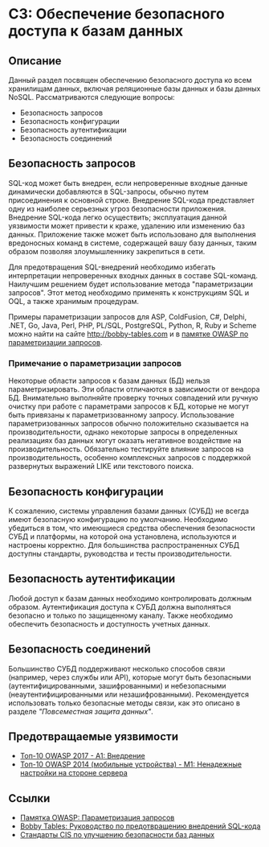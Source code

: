 # C3: Обеспечение безопасного доступа к базам данных

## Описание

Данный раздел посвящен обеспечению безопасного доступа ко всем хранилищам данных, включая реляционные базы данных и базы данных NoSQL. Рассматриваются следующие вопросы:

* Безопасность запросов
* Безопасность конфигурации
* Безопасность аутентификации
* Безопасность соединений

## Безопасность запросов

SQL-код может быть внедрен, если непроверенные входные данные динамически добавляются в SQL-запросы, обычно путем присоединения к основной строке. Внедрение SQL-кода представляет одну из наиболее серьезных угроз безопасности приложения. Внедрение SQL-кода легко осуществить; эксплуатация данной уязвимости может привести к краже, удалению или изменению баз данных. Приложение также может быть использовано для выполнения вредоносных команд в системе, содержащей вашу базу данных, таким образом позволяя злоумышленнику закрепиться в сети.

Для предотвращения SQL-внедрений необходимо избегать интерпретации непроверенных входных данных в составе SQL-команд. Наилучшим решением будет использование метода "параметризации запросов". Этот метод необходимо применять к конструкциям SQL и OQL, а также хранимым процедурам.

Примеры параметризации запросов для ASP, ColdFusion, C#, Delphi, .NET, Go, Java, Perl, PHP, PL/SQL, PostgreSQL, Python, R, Ruby и Scheme можно найти на сайте http://bobby-tables.com и в [памятке OWASP по параметризации запросов](https://www.owasp.org/index.php/Query_Parameterization_Cheat_Sheet).

### Примечание о параметризации запросов

Некоторые области запросов к базам данных (БД) нельзя параметризировать. Эти области отличаются в зависимости от вендора БД. Внимательно выполняйте проверку точных совпадений или ручную очистку при работе с параметрами запросов к БД, которые не могут быть привязаны к параметризованному запросу. Использование параметризованных запросов обычно положительно сказывается на производительности, однако некоторые запросы в определенных реализациях баз данных могут оказать негативное воздействие на производительность. Обязательно тестируйте влияние запросов на производительность, особенно комплексных запросов с поддержкой развернутых выражений LIKE или текстового поиска.

## Безопасность конфигурации

К сожалению, системы управления базами данных (СУБД) не всегда имеют безопасную конфигурацию по умолчанию. Необходимо убедиться в том, что имеющиеся средства обеспечения безопасности СУБД и платформы, на которой она установлена, используются и настроены корректно. Для большинства распространенных СУБД доступны стандарты, руководства и тесты производительности.

## Безопасность аутентификации

Любой доступ к базам данных необходимо контролировать должным образом. Аутентификация доступа к СУБД должна выполняться безопасно и только по защищенному каналу. Также необходимо обеспечить безопасность и доступность учетных данных.

## Безопасность соединений

Большинство СУБД поддерживают несколько способов связи (например, через службы или API), которые могут быть безопасными (аутентифицированными, зашифрованными) и небезопасными (неаутентифицированными или незашифрованными). Рекомендуется использовать только безопасные методы связи, как это описано в разделе _"Повсеместная защита данных"_.

## Предотвращаемые уязвимости

* [Топ-10 OWASP 2017 - A1: Внедрение](https://www.owasp.org/index.php/Top_10-2017_A1-Injection)
* [Топ-10 OWASP 2014 (мобильные устройства) - M1: Ненадежные настройки на стороне сервера](https://www.owasp.org/index.php/Mobile_Top_10_2014-M1)

## Ссылки

* [Памятка OWASP: Параметризация запросов](https://www.owasp.org/index.php/Query_Parameterization_Cheat_Sheet)
* [Bobby Tables: Руководство по предотвращению внедрений SQL-кода](http://bobby-tables.com/)
* [Стандарты CIS по улучшению безопасности баз данных](https://www.cisecurity.org/cis-benchmarks/)